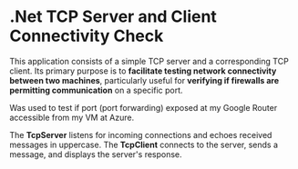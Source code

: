 # .Net TCP Server and Client Connectivity Check

This application consists of a simple TCP server and a corresponding TCP client. Its primary purpose is to **facilitate testing network connectivity between two machines**, particularly useful for **verifying if firewalls are permitting communication** on a specific port.

Was used to test if port (port forwarding) exposed at my Google Router accessible from my VM at Azure.

The **TcpServer** listens for incoming connections and echoes received messages in uppercase. The **TcpClient** connects to the server, sends a message, and displays the server's response.